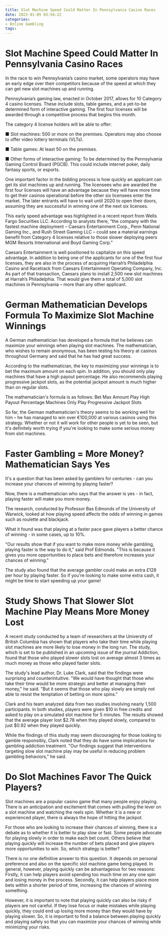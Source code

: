 ```yaml
---
title: Slot Machine Speed Could Matter In Pennsylvania Casino Races
date: 2023-01-05 03:54:22
categories:
- Online Gambling
tags:
---
```



#  Slot Machine Speed Could Matter In Pennsylvania Casino Races

In the race to win Pennsylvania’s casino market, some operators may have an early edge over their competitors because of the speed at which they can get new slot machines up and running.

Pennsylvania’s gaming law, enacted in October 2017, allows for 10 Category 4 casino licenses. These include slots, table games, and a yet-to-be determined form of interactive gaming. The first four licenses will be awarded through a competitive process that begins this month.

The category 4 license holders will be able to offer:

■ Slot machines: 500 or more on the premises. Operators may also choose to offer video lottery terminals (VLTs).

■ Table games: At least 50 on the premises.

■ Other forms of interactive gaming: To be determined by the Pennsylvania Gaming Control Board (PGCB). This could include internet poker, daily fantasy sports, or esports.

One important factor in the bidding process is how quickly an applicant can get its slot machines up and running. The licensees who are awarded the first four licenses will have an advantage because they will have more time to get their casinos operational before the other six licensees enter the market. The later entrants will have to wait until 2020 to open their doors, assuming they are successful in winning one of the next six licenses.

This early speed advantage was highlighted in a recent report from Wells Fargo Securities LLC. According to analysts there, “the company with the fastest machine deployment – Caesars Entertainment Corp., Penn National Gaming Inc., and Rush Street Gaming LLC – could see a material earnings benefit from Category 4 licenses relative to those slower deploying peers MGM Resorts International and Boyd Gaming Corp.”

Caesars Entertainment is well positioned to capitalize on this speed advantage. In addition to being one of the applicants for one of the first four licenses, they are also in the process of acquiring Harrah’s Philadelphia Casino and Racetrack from Caesars Entertainment Operating Company, Inc. As part of that transaction, Caesars plans to install 2,500 new slot machines at Harrah’s Philadelphia. That would give them a total of 5,000 slot machines in Pennsylvania – more than any other applicant.

#  German Mathematician Develops Formula To Maximize Slot Machine Winnings 

A German mathematician has developed a formula that he believes can maximize your winnings when playing slot machines. The mathematician, who wishes to remain anonymous, has been testing his theory at casinos throughout Germany and said that he has had great success.

According to the mathematician, the key to maximizing your winnings is to bet the maximum amount on each spin. In addition, you should only play machines that have a high payout percentage. He also recommends playing progressive jackpot slots, as the potential jackpot amount is much higher than on regular slots.

The mathematician's formula is as follows: 
Bet Max Amount 
Play High Payout Percentage Machines 
Only Play Progressive Jackpot Slots

So far, the German mathematician's theory seems to be working well for him – he has managed to win over €100,000 at various casinos using this strategy. Whether or not it will work for other people is yet to be seen, but it's definitely worth trying if you're looking to make some serious money from slot machines.

#  Faster Gambling = More Money? Mathematician Says Yes 

It's a question that has been asked by gamblers for centuries - can you increase your chances of winning by playing faster?

Now, there is a mathematician who says that the answer is yes - in fact, playing faster will make you more money.

The research, conducted by Professor Bas Edmonds of the University of Warwick, looked at how playing speed affects the odds of winning in games such as roulette and blackjack.

What it found was that playing at a faster pace gave players a better chance of winning - in some cases, up to 10%.

"Our results show that if you want to make more money while gambling, playing faster is the way to do it," said Prof Edmonds. "This is because it gives you more opportunities to place bets and therefore increases your chances of winning."

The study also found that the average gambler could make an extra £128 per hour by playing faster. So if you're looking to make some extra cash, it might be time to start speeding up your game!

#  Study Shows That Slower Slot Machine Play Means More Money Lost 

A recent study conducted by a team of researchers at the University of British Columbia has shown that players who take their time while playing slot machines are more likely to lose money in the long run. The study, which is set to be published in an upcoming issue of the journal Addiction, found that those who played slower slots lost on average almost 3 times as much money as those who played faster slots.

The study's lead author, Dr. Luke Clark, said that the findings were surprising and counterintuitive. "We would have thought that those who take their time would be more strategic and better at managing their money," he said. "But it seems that those who play slowly are simply not able to resist the temptation of betting on more spins."

Clark and his team analyzed data from two studies involving nearly 1,500 participants. In both studies, players were given $10 in free credits and asked to play on a simulated slot machine for 5 minutes. The results showed that the average player lost $2.78 when they played slowly, compared to just $0.92 when they played quickly.

While the findings of this study may seem discouraging for those looking to gamble responsibly, Clark noted that they do have some implications for gambling addiction treatment. "Our findings suggest that interventions targeting slow slot machine play may be useful in reducing problem gambling behaviors," he said.

#  Do Slot Machines Favor The Quick Players?

Slot machines are a popular casino game that many people enjoy playing. There is an anticipation and excitement that comes with pulling the lever on a slot machine and watching the reels spin. Whether it is a new or experienced player, there is always the hope of hitting the jackpot.

For those who are looking to increase their chances of winning, there is a debate as to whether it is better to play slow or fast. Some people advocate for playing slowly in order to make each bet count. Others believe that playing quickly will increase the number of bets placed and give players more opportunities to win. So, which strategy is better?

There is no one definitive answer to this question. It depends on personal preference and also on the specific slot machine game being played. In general, however, playing quickly can be advantageous for two reasons: Firstly, it can help players avoid spending too much time on any one spin and losing money in the process. Secondly, it can help players place more bets within a shorter period of time, increasing the chances of winning something.

However, it is important to note that playing quickly can also be risky if players are not careful. If they lose focus or make mistakes while playing quickly, they could end up losing more money than they would have by playing slower. So, it is important to find a balance between playing quickly and playing safely so that you can maximize your chances of winning while minimizing your risks.